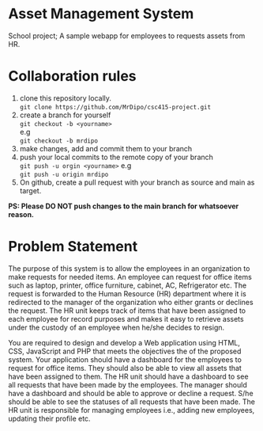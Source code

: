 ﻿# Asset Management System
School project; A sample webapp for employees to requests assets from HR.

# Collaboration rules
1. clone this repository locally. <br />
	`git clone https://github.com/MrDipo/csc415-project.git`
2. create a branch for yourself <br />
	`git checkout -b <yourname>` <br />
	e.g  <br />
	`git checkout -b mrdipo`
3. make changes, add and commit them to your branch
4. push your local commits to the remote copy of your branch <br />
	`git push -u orgin <yourname>`
	e.g <br />
	`git push -u origin mrdipo`
5. On github, create a pull request with your branch as source and main as target.

**PS: Please DO NOT push changes to the main branch for whatsoever reason.**

# Problem Statement
The purpose of this system is to allow the employees in an organization to make requests for needed items. An employee can request for office items such as laptop, printer, office furniture, cabinet, AC, Refrigerator etc. The request is forwarded to the Human Resource (HR) department where it is redirected to the manager of the organization who either grants or declines the request. The HR unit keeps track of items that have been assigned to each employee for record purposes and makes it easy to retrieve assets under the custody of an employee when he/she decides to resign.

You are required to design and develop a Web application using HTML, CSS, JavaScript and PHP that meets the objectives the of the proposed system. Your application should have a dashboard for the employees to request for office items. They should also be able to view all assets that have been assigned to them. The HR unit should have a dashboard to see all requests that have been made by the employees. The manager should have a dashboard and should be able to approve or decline a request. S/he should be able to see the statuses of all requests that have been made. 
The HR unit is responsible for managing employees i.e., adding new employees, updating their profile etc.
